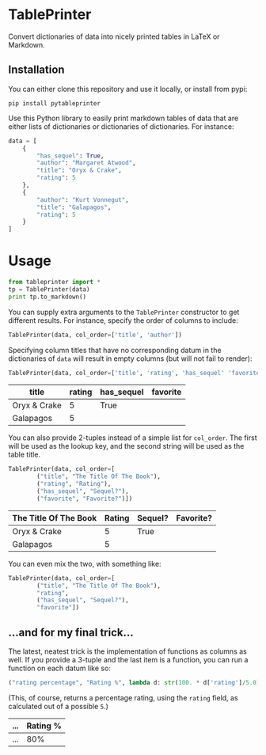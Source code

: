 # TablePrinter

Convert dictionaries of data into nicely printed tables in LaTeX or Markdown.

## Installation
You can either clone this repository and use it locally, or install from pypi:

```
pip install pytableprinter
```

Use this Python library to easily print markdown tables of data that are either lists of dictionaries or dictionaries of dictionaries. For instance:

```python
data = [
    {
        "has_sequel": True,
        "author": "Margaret Atwood",
        "title": "Oryx & Crake",
        "rating": 5
    },
    {
        "author": "Kurt Vonnegut",
        "title": "Galapagos",
        "rating": 5
    }
]
```

# Usage

```python
from tableprinter import *
tp = TablePrinter(data)
print tp.to_markdown()
```

You can supply extra arguments to the `TablePrinter` constructor to get different results. For instance, specify the order of columns to include:

```python
TablePrinter(data, col_order=['title', 'author'])
```

Specifying column titles that have no corresponding datum in the dictionaries of `data` will result in empty columns (but will not fail to render):

```python
TablePrinter(data, col_order=['title', 'rating', 'has_sequel' 'favorite'])
```

|title|rating|has_sequel|favorite|
|-----|-----|-----|-----|
| Oryx & Crake|5|True| |
| Galapagos|5|| |

You can also provide 2-tuples instead of a simple list for `col_order`. The first will be used as the lookup key, and the second string will be used as the table title.

```python
TablePrinter(data, col_order=[
        ("title", "The Title Of The Book"),
        ("rating", "Rating"),
        ("has_sequel", "Sequel?"),
        ("favorite", "Favorite?")])
```

|The Title Of The Book|Rating|Sequel?|Favorite?|
|-----|-----|-----|-----|
| Oryx & Crake|5|True| |
| Galapagos|5|| |

You can even mix the two, with something like:
```python
TablePrinter(data, col_order=[
        ("title", "The Title Of The Book"),
        "rating",
        ("has_sequel", "Sequel?"),
        "favorite"])
```

## ...and for my final trick...

The latest, neatest trick is the implementation of functions as columns as well. If you provide a 3-tuple and the last item is a function, you can run a function on each datum like so:

```python
("rating percentage", "Rating %", lambda d: str(100. * d['rating']/5.0) + "%")
```

(This, of course, returns a percentage rating, using the `rating` field, as calculated out of a possible `5`.)

| ... | Rating % | 
|-----|------|
| ... | 80% |
